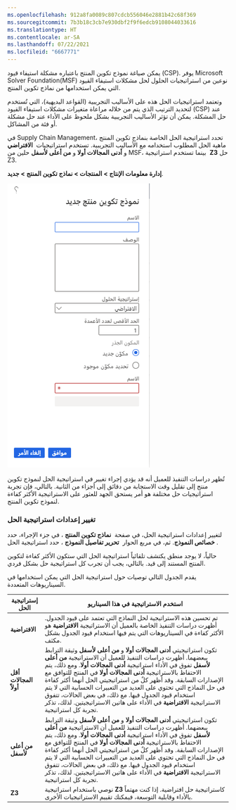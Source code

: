 ```yaml
---
ms.openlocfilehash: 912a8fa0089c807cdcb556046e2881b42c68f369
ms.sourcegitcommit: 7b3b18c3cb7e930dbf2f9f6edcb9108044033616
ms.translationtype: HT
ms.contentlocale: ar-SA
ms.lasthandoff: 07/22/2021
ms.locfileid: "6667771"
---
```


يمكن صياغة نموذج تكوين المنتج باعتباره مشكلة استيفاء قيود (CSP). يوفر Microsoft Solver Foundation(MSF) نوعين من استراتيجيات الحلول لحل مشكلات استيفاء القيود التي يمكن استخدامها من نماذج تكوين المنتج.

وتعتمد استراتيجيات الحل هذه على الأساليب التجريبية (القواعد البديهية)، التي تُستخدم لتحديد الترتيب الذي يتم من خلاله مراعاة متغيرات مشكلات استيفاء القيود (CSP) عند حل المشكلة. يمكن أن تؤثر الأساليب التجريبية بشكل ملحوظ على الأداء عند حل مشكلة أو فئة من المشاكل.

في Supply Chain Management، تحدد استراتيجية الحل الخاصة بنماذج تكوين المنتج ماهية الحل المطلوب استخدامه مع الأساليب التجريبية.
تستخدم استراتيجيات  **الافتراضي** و **أدنى المجالات أولا** و **من أعلى لأسفل** حلين من MSF، بينما تستخدم استراتيجية  **Z3** حل Z3.

**إدارة معلومات الإنتاج > المنتجات > نماذج تكوين المنتج > جديد**.

![لقطة شاشة لصفحة نموذج تكوين المنتج مع استراتيجية الحل الافتراضية.](../media/solver-strategy-1.png)

تُظهر دراسات التنفيذ للعميل أنه قد يؤدي إجراء تغيير في استراتيجية الحل لنموذج تكوين منتج إلى تقليل وقت الاستجابة من دقائق إلى أجزاء من الثانية. بالتالي، فإن تجربة استراتيجيات حل مختلفة هو أمر يستحق الجهد للعثور على الاستراتيجية الأكثر كفاءة لنموذج تكوين المنتج.

### <a name="change-settings-for-the-solver-strategy"></a>تغيير إعدادات استراتيجية الحل

لتغيير إعدادات استراتيجية الحل، في صفحة  **نماذج تكوين المنتج** ، في جزء الإجراء، حدد  **خصائص النموذج**. ثم، في مربع الحوار  **تحرير تفاصيل النموذج** ، حدد استراتيجية الحل.

حالياً، لا يوجد منطق يكتشف تلقائياً استراتيجية الحل التي ستكون الأكثر كفاءة لتكوين المنتج المستند إلى قيد. بالتالي، يجب أن تجرب كل استراتيجية حل بشكل فردي.

يقدم الجدول التالي توصيات حول استراتيجية الحل التي يمكن استخدامها في السيناريوهات المتعددة.

  | إستراتيجية الحل       | استخدم الاستراتيجية في هذا السيناريو                                                                                                                                                                                                                                                                                                                                                                                                                                                                                                                                                          |
|-----------------------|--------------------------------------------------------------------------------------------------------------------------------------------------------------------------------------------------------------------------------------------------------------------------------------------------------------------------------------------------------------------------------------------------------------------------------------------------------------------------------------------------------------------------------------------------------------------------------------------|
| **الافتراضية**               | تم تحسين هذه الاستراتيجية لحل النماذج التي تعتمد على قيود الجدول. أظهرت دراسات التنفيذ الخاصة بالعميل أن الاستراتيجية **الافتراضية** هو الأكثر كفاءة في السيناريوهات التي يتم فيها استخدام قيود الجدول بشكل مكثف.                                                                                                                                                                                                                                                                                                                                            |
| **أقل المجالات أولاً** | تكون استراتيجيتي **أدنى المجالات أولا** و **من أعلى لأسفل** وثيقة الترابط ببعضهما. أظهرت دراسات التنفيذ للعميل أن الاستراتيجية **من أعلى لأسفل** تفوق في الأداء استراتيجية **أدنى المجالات أولا**. ومع ذلك، يتم الاحتفاظ بالاستراتيجية **أدنى المجالات أولا** في المنتج للتوافق مع الإصدارات السابقة. وقد أظهر كلٌ من استراتيجيتي الحل أنهما أكثر كفاءة في حل النماذج التي تحتوي على العديد من التعبيرات الحسابية التي لا يتم استخدام قيود الجدول فيها. مع ذلك، في بعض الحالات، تتفوق الاستراتيجية **الافتراضية** في الأداء على هاتين الاستراتيجيتين. لذلك، تذكر تجربة كل استراتيجية. |
| **من أعلى لأسفل**              | تكون استراتيجيتي **أدنى المجالات أولا** و **من أعلى لأسفل** وثيقة الترابط ببعضهما. أظهرت دراسات التنفيذ للعميل أن الاستراتيجية **من أعلى لأسفل** تفوق في الأداء استراتيجية **أدنى المجالات أولا**. ومع ذلك، يتم الاحتفاظ بالاستراتيجية **أدنى المجالات أولا** في المنتج للتوافق مع الإصدارات السابقة. وقد أظهر كلٌ من استراتيجيتي الحل أنهما أكثر كفاءة في حل النماذج التي تحتوي على العديد من التعبيرات الحسابية التي لا يتم استخدام قيود الجدول فيها. مع ذلك، في بعض الحالات، تتفوق الاستراتيجية **الافتراضية** في الأداء على هاتين الاستراتيجيتين. لذلك، تذكر تجربة كل استراتيجية. |
| **Z3**                    | نوصي باستخدام استراتيجية **Z3** كاستراتيجية حل افتراضية. إذا كنت مهتماً بالأداء وقابلية التوسعة، فيمكنك تقييم الاستراتيجيات الأخرى.                                                                                                                                                                                                                                                                                                                                                                                                                    |

